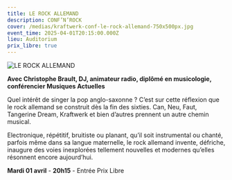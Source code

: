 ```yaml
---
title: LE ROCK ALLEMAND
description: CONF’N’ROCK
cover: /medias/kraftwerk-conf-le-rock-allemand-750x500px.jpg
event_time: 2025-04-01T20:15:00.000Z
lieu: Auditorium
prix_libre: true
---
```

![LE ROCK ALLEMAND](/medias/kraftwerk-conf-le-rock-allemand-750x500px.jpg "CONF’N’ROCK")

**Avec Christophe Brault, DJ, animateur radio, diplômé en musicologie, conférencier Musiques Actuelles**

Quel intérêt de singer la pop anglo-saxonne ? C’est sur cette réflexion que le rock allemand se construit dès la fin des sixties. Can, Neu, Faut, Tangerine Dream, Kraftwerk et bien d’autres prennent un autre chemin musical.

Electronique, répétitif, bruitiste ou planant, qu’il soit instrumental ou chanté, parfois même dans sa langue maternelle, le rock allemand invente, défriche, inaugure des voies inexplorées tellement nouvelles et modernes qu’elles résonnent encore aujourd’hui.

**Mardi 01 avril** - **20h15** - Entrée Prix Libre